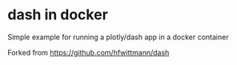 
# dash in docker

Simple example for running a plotly/dash app in a docker container

Forked from https://github.com/hfwittmann/dash
